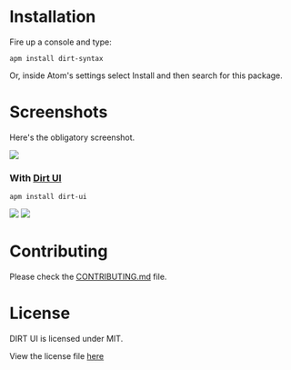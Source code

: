 # Installation

Fire up a console and type:

```shell
apm install dirt-syntax
```

Or, inside Atom's settings select Install and then search for this package.


# Screenshots

Here's the obligatory screenshot.

![](http://i.imgur.com/RXE0DnF.png)


### With [Dirt UI](https://atom.io/packages/dirt-ui)

```shell
apm install dirt-ui
```
![](http://i.imgur.com/wzNw9jm.png)
![](http://i.imgur.com/5jTKg1F.png)


# Contributing

Please check the [CONTRIBUTING.md](https://github.com/mratorr/dirt-syntax/blob/master/CONTRIBUTING.md) file.


# License
DIRT UI is licensed under MIT.

View the license file [here](https://github.com/mratorr/dirt-syntax/blob/master/LICENSE.md)
